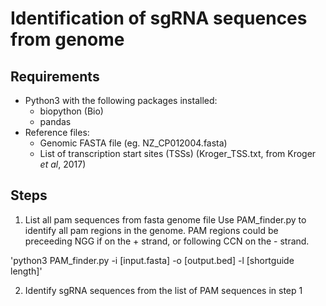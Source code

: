 # Identification of sgRNA sequences from genome

## Requirements
+ Python3 with the following packages installed:
  + biopython (Bio)
  + pandas 
+ Reference files:
  + Genomic FASTA file (eg. NZ_CP012004.fasta)
  + List of transcription start sites (TSSs) (Kroger_TSS.txt, from Kroger _et al_, 2017)
 
## Steps
1. List all pam sequences from fasta genome file
  Use PAM_finder.py to identify all pam regions in the genome. PAM regions could be preceeding NGG if on the + strand, or following CCN on the - strand. 
  
  'python3 PAM_finder.py -i [input.fasta] -o [output.bed] -l [shortguide length]'

2. Identify sgRNA sequences from the list of PAM sequences in step 1

